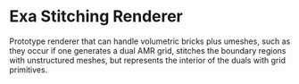 Exa Stitching Renderer
======================

Prototype renderer that can handle volumetric bricks plus umeshes, such as they
occur if one generates a dual AMR grid, stitches the boundary regions with
unstructured meshes, but represents the interior of the duals with grid primitives.
